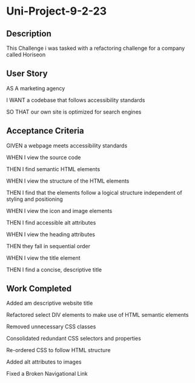 # Uni-Project-9-2-23

## Description		
This Challenge i was tasked with a refactoring challenge for a company called Horiseon

## User Story

AS A marketing agency

I WANT a codebase that follows accessibility standards

SO THAT our own site is optimized for search engines

## Acceptance Criteria

GIVEN a webpage meets accessibility standards

WHEN I view the source code

THEN I find semantic HTML elements

WHEN I view the structure of the HTML elements

THEN I find that the elements follow a logical structure independent of styling and positioning

WHEN I view the icon and image elements

THEN I find accessible alt attributes

WHEN I view the heading attributes

THEN they fall in sequential order

WHEN I view the title element

THEN I find a concise, descriptive title

## Work Completed

Added am descriptive website title

Refactored select DIV elements to make use of HTML semantic elements

Removed unnecessary CSS classes

Consolidated redundant CSS selectors and properties

Re-ordered CSS to follow HTML structure

Added alt attributes to images

Fixed a Broken Navigational Link
